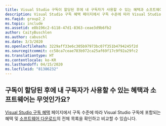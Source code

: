 ```yaml
---
title: Visual Studio 구독이 할당된 후에 내 구독자가 사용할 수 있는 혜택과 소프트웨어는 무엇인가요?
description: Visual Studio 구독 혜택 페이지에서 구독 수준에 따라 Visual Studio 구독에 포함되는 혜택 및 소프트웨어 다운로드의 전체 목록을 확인하고 비교할 수 있습...
ms.faqid: group2_2
ms.topic: include
ms.assetid: e8b196c2-6118-47d1-8363-ceae3d9b6fb2
author: CaityBuschlen
ms.author: cabuschl
ms.date: 3/3/2020
ms.openlocfilehash: 3229aff33e6c305b97973bc07f351b4794245f2d
ms.sourcegitcommit: cc58ca7ceae783b972ca25af69f17c9f92a29fc2
ms.translationtype: HT
ms.contentlocale: ko-KR
ms.lasthandoff: 04/15/2020
ms.locfileid: "81386232"
---
```

## <a name="what-benefits-and-software-is-available-to-my-subscriber-once-a-subscription-has-been-assigned"></a>구독이 할당된 후에 내 구독자가 사용할 수 있는 혜택과 소프트웨어는 무엇인가요?

[Visual Studio 구독 혜택](https://visualstudio.microsoft.com/vs/benefits/) 페이지에서 구독 수준에 따라 Visual Studio 구독에 포함되는 혜택 및 [소프트웨어 다운로드](https://docs.microsoft.com/visualstudio/subscriptions/software-download-list)의 전체 목록을 확인하고 비교할 수 있습니다.
